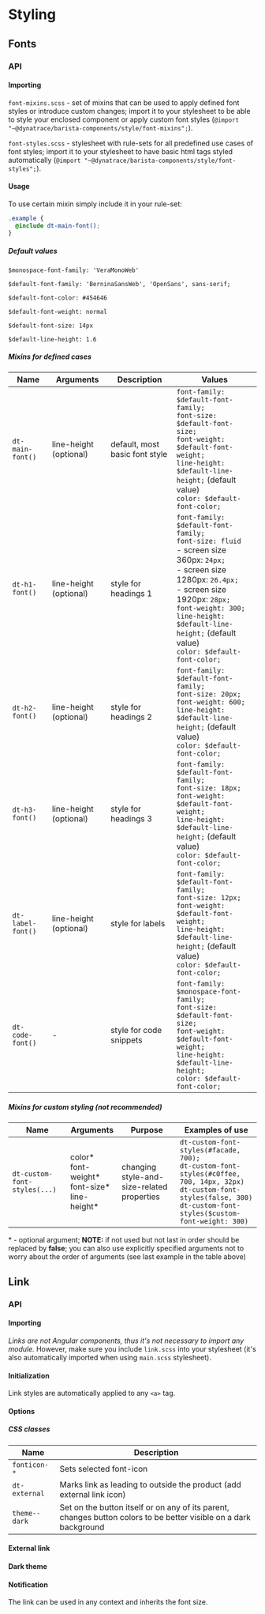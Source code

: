 # Styling

## Fonts

### API

#### Importing

`font-mixins.scss` - set of mixins that can be used to apply defined font styles
or introduce custom changes; import it to your stylesheet to be able to style
your enclosed component or apply custom font styles
(`@import "~@dynatrace/barista-components/style/font-mixins";`).

`font-styles.scss` - stylesheet with rule-sets for all predefined use cases of
font styles; import it to your stylesheet to have basic html tags styled
automatically (`@import "~@dynatrace/barista-components/style/font-styles";`).

#### Usage

To use certain mixin simply include it in your rule-set:

```scss
.example {
  @include dt-main-font();
}
```

##### Default values

`$monospace-font-family: 'VeraMonoWeb'`

`$default-font-family: 'BerninaSansWeb', 'OpenSans', sans-serif;`

`$default-font-color: #454646`

`$default-font-weight: normal`

`$default-font-size: 14px`

`$default-line-height: 1.6`

##### Mixins for defined cases

| Name              | Arguments              | Description                    | Values                                                                                                                                                                                                                                                                                       |
| ----------------- | ---------------------- | ------------------------------ | -------------------------------------------------------------------------------------------------------------------------------------------------------------------------------------------------------------------------------------------------------------------------------------------- |
| `dt-main-font()`  | line-height (optional) | default, most basic font style | `font-family: $default-font-family;` <br> `font-size: $default-font-size;` <br> `font-weight: $default-font-weight;` <br> `line-height: $default-line-height;` (default value) <br> `color: $default-font-color;`                                                                            |
| `dt-h1-font()`    | line-height (optional) | style for headings 1           | `font-family: $default-font-family;` <br> `font-size: fluid` <br> - screen size 360px: `24px;` <br> - screen size 1280px: `26.4px;` <br> - screen size 1920px: `28px;` <br> `font-weight: 300;` <br> `line-height: $default-line-height;` (default value) <br> `color: $default-font-color;` |
| `dt-h2-font()`    | line-height (optional) | style for headings 2           | `font-family: $default-font-family;` <br> `font-size: 20px;` <br> `font-weight: 600;` <br> `line-height: $default-line-height;` (default value) <br> `color: $default-font-color;`                                                                                                           |
| `dt-h3-font()`    | line-height (optional) | style for headings 3           | `font-family: $default-font-family;` <br> `font-size: 18px;` <br> `font-weight: $default-font-weight;` <br> `line-height: $default-line-height;` (default value) <br> `color: $default-font-color;`                                                                                          |
| `dt-label-font()` | line-height (optional) | style for labels               | `font-family: $default-font-family;` <br> `font-size: 12px;` <br> `font-weight: $default-font-weight;` <br> `line-height: $default-line-height;` (default value) <br> `color: $default-font-color;`                                                                                          |
| `dt-code-font()`  | -                      | style for code snippets        | `font-family: $monospace-font-family;` <br> `font-size: $default-font-size;` <br> `font-weight: $default-font-weight;` <br> `line-height: $default-line-height;` <br> `color: $default-font-color;`                                                                                          |

##### Mixins for custom styling (not recommended)

| Name                         | Arguments                                                  | Purpose                                    | Examples of use                                                                                                                                                                                    |
| ---------------------------- | ---------------------------------------------------------- | ------------------------------------------ | -------------------------------------------------------------------------------------------------------------------------------------------------------------------------------------------------- |
| `dt-custom-font-styles(...)` | color* <br> font-weight* <br> font-size* <br> line-height* | changing style-and-size-related properties | `dt-custom-font-styles(#facade, 700);` <br> `dt-custom-font-styles(#c0ffee, 700, 14px, 32px)` <br> `dt-custom-font-styles(false, 300)` <br> `dt-custom-font-styles($custom-font-weight: 300)` <br> |

\* - optional argument; **NOTE:** if not used but not last in order should be
replaced by **false**; you can also use explicitly specified arguments not to
worry about the order of arguments (see last example in the table above)

## Link

<docs-source-example example="LinkSimpleExample"></docs-source-example>

### API

#### Importing

_Links are not Angular components, thus it's not necessary to import any
module._ However, make sure you include `link.scss` into your stylesheet (it's
also automatically imported when using `main.scss` stylesheet).

#### Initialization

Link styles are automatically applied to any `<a>` tag.

#### Options

##### CSS classes

|  Name         | Description                                                                                                       |
| ------------- | ----------------------------------------------------------------------------------------------------------------- |
| `fonticon-*`  | Sets selected font-icon                                                                                           |
| `dt-external` | Marks link as leading to outside the product (add external link icon)                                             |
| `theme--dark` | Set on the button itself or on any of its parent, changes button colors to be better visible on a dark background |

#### External link

<docs-source-example example="LinkExternalExample"></docs-source-example>

#### Dark theme

<docs-source-example example="LinkDarkExample" themedark="true"></docs-source-example>

#### Notification

The link can be used in any context and inherits the font size.

<docs-source-example example="LinkNotificationExample"></docs-source-example>
